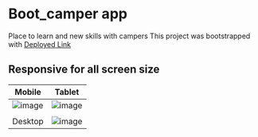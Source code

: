 # Boot_camper app
Place to learn and new skills with campers
This project was bootstrapped with [Deployed Link](https://main--lambent-salmiakki-aa0c55.netlify.app/)

## Responsive for all screen size
| Mobile | Tablet |
| ----------- | ----------- |
| ![image](https://user-images.githubusercontent.com/106791345/216989873-a1aaa0e3-56a8-4c6c-860d-aff83c12cd41.png) |![image](https://user-images.githubusercontent.com/106791345/216992587-1213b69c-9cfe-4fd6-b3a4-92b16d229c0b.png)|
|  | |
| Desktop | ![image](https://user-images.githubusercontent.com/106791345/216993321-31944e4c-576e-429b-a054-91a0b02dcfda.png) |


<!-- **Note: this project. Once you `eject`, you can't go back!** -->
